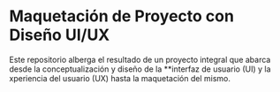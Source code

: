 # Maquetación de Proyecto con Diseño UI/UX

Este repositorio alberga el resultado de un proyecto integral que abarca desde la conceptualización y diseño de la **interfaz de usuario (UI) y la xperiencia del usuario (UX) hasta la maquetación del mismo.
 
